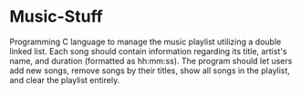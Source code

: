 # Music-Stuff
Programming C language to manage the music playlist utilizing a double linked list. Each song should contain information regarding its title, artist's name, and duration (formatted as hh:mm:ss). The program should let users add new songs, remove songs by their titles, show all songs in the playlist, and clear the playlist entirely.
